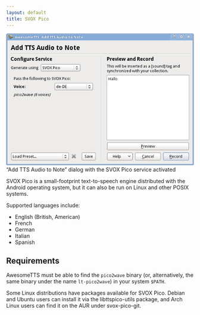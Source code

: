 ```yaml
---
layout: default
title: SVOX Pico
---
```



![AwesomeTTS note editor dialog w/ the SVOX Pico service activated](/assets/images/services.pico2wave.png)    &ldquo;Add TTS Audio to Note&rdquo; dialog with the SVOX Pico      service activated

SVOX Pico is a small-footprint text-to-speech engine distributed with the  Android operating system, but it can also be run on Linux and other POSIX  systems.

Supported languages include:

*   English (British, American)
*   French
*   German
*   Italian
*   Spanish

## Requirements

AwesomeTTS must be able to find the `pico2wave` binary (or,  alternatively, the same binary under the name `lt-pico2wave`) in  your system `$PATH`.

Some Linux distributions have packages available for SVOX Pico. Debian and  Ubuntu users can install it via the libttspico-utils package, and  Arch Linux users can find it on the AUR under svox-pico-git.